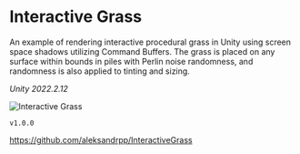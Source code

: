 # Interactive Grass
An example of rendering interactive procedural grass in Unity using screen space shadows utilizing Command Buffers. The grass is placed on any surface within bounds in piles with Perlin noise randomness, and randomness is also applied to tinting and sizing.

_Unity 2022.2.12_

![Interactive Grass](Assets/InteractiveGrass/Media/Grass.gif)

`v1.0.0`

https://github.com/aleksandrpp/InteractiveGrass